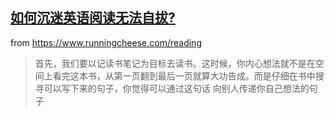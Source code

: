## [如何沉迷英语阅读无法自拔?](https://www.runningcheese.com/reading)

from <https://www.runningcheese.com/reading>

> 首先，我们要以记读书笔记为目标去读书。这时候，你内心想法就不是在空间上看完这本书，从第一页翻到最后一页就算大功告成。而是仔细在书中搜寻可以写下来的句子，你觉得可以通过这句话 向别人传递你自己想法的句子

